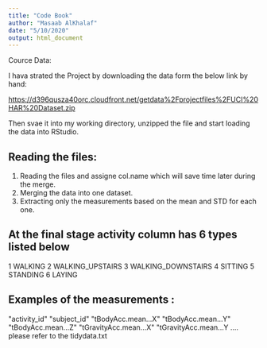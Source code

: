 ```yaml
---
title: "Code Book"
author: "Masaab AlKhalaf"
date: "5/10/2020"
output: html_document
---
```



Cource Data: 

I hava strated the Project by downloading the data form the below link by hand:

https://d396qusza40orc.cloudfront.net/getdata%2Fprojectfiles%2FUCI%20HAR%20Dataset.zip 

Then svae it into my working directory, unzipped the file and start loading the data into RStudio. 

## Reading the files:
1. Reading the files and assigne col.name which will save time later  during the merge. 
2. Merging the data into one dataset. 
3. Extracting only the measurements based on the mean and STD for each one.


## At the final stage activity column has 6 types listed below 

1 WALKING
2 WALKING_UPSTAIRS
3 WALKING_DOWNSTAIRS
4 SITTING
5 STANDING
6 LAYING
 
 
## Examples of the measurements :

"activity_id"
"subject_id"
"tBodyAcc.mean...X" 
"tBodyAcc.mean...Y"
"tBodyAcc.mean...Z"
"tGravityAcc.mean...X"
"tGravityAcc.mean...Y .... please refer to the tidydata.txt 

